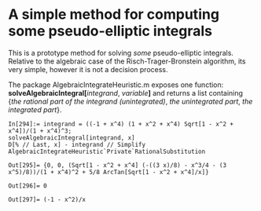 # A simple method for computing some pseudo-elliptic integrals

This is a prototype method for solving _some_ pseudo-elliptic integrals. Relative to the algebraic case of the Risch-Trager-Bronstein algorithm, its very simple, however it is not a decision process. 

The package AlgebraicIntegrateHeuristic.m exposes one function: **solveAlgebraicIntegral[**_integrand_, _variable_**]** and returns a list containing {_the rational part of the integrand (unintegrated)_, _the unintegrated part_, _the integrated part_}. 

```
In[294]:= integrand = ((-1 + x^4) (1 + x^2 + x^4) Sqrt[1 - x^2 + x^4])/(1 + x^4)^3;
solveAlgebraicIntegral[integrand, x]
D[% // Last, x] - integrand // Simplify
AlgebraicIntegrateHeuristic`Private`RationalSubstitution

Out[295]= {0, 0, (Sqrt[1 - x^2 + x^4] (-((3 x)/8) - x^3/4 - (3 x^5)/8))/(1 + x^4)^2 + 5/8 ArcTan[Sqrt[1 - x^2 + x^4]/x]}

Out[296]= 0

Out[297]= (-1 - x^2)/x
```
